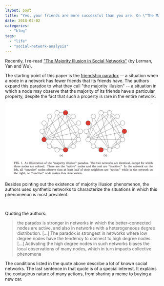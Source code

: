 ```yaml
---
layout: post
title: "Yes, your friends are more successful than you are. On \"The Majority Illusion in Social Networks\""
date: 2018-02-02
categories: 
  - "blog"
tags: 
  - "life"
  - "social-network-analysis"
---
```


Recently, I re-read ["The Majority Illusion in Social Networks"](http://arxiv.org/pdf/1506.03022v1.pdf) (by Lerman, Yan and Wu).

The starting point of this paper is the [friendship paradox](https://en.wikipedia.org/wiki/Friendship_paradox) -- a situation when a node in a network has fewer friends that its friends have. The authors expand this paradox to what they call "the majority illusion" -- a situation in which a node may observe that the majority of its friends have a particular property, despite the fact that such a property is rare in the entire network.

![An illustration of the “majority illusion” paradox. The two networks are identical, except for which three nodes are colored. These are the “active” nodes and the rest are “inactive.” In the network on the left, all “inactive” nodes observe that at least half of their neighbors are “active,” while in the network on the right, no “inactive” node makes this observation.F](/assets/images/2018/02/screen-shot-2018-02-02-at-21-33-33.png)

Besides pointing out the existence of majority illusion phenomenon, the authors used synthetic networks to characterize the situations in which this phenomenon is most prevalent.

 

Quoting the authors:

> the paradox is stronger in networks in which the better-connected nodes are active, and also in networks with a heterogeneous degree distribution. \[...\] The paradox is strongest in networks where low degree nodes have the tendency to connect to high degree nodes. \[...\] Activating the high degree nodes in such networks biases the local observations of many nodes, which in turn impacts collective phenomena

The conditions listed in the quote above describe a lot of known social networks. The last sentence in that quote is of a special interest. It explains the contagious nature of many actions, from sharing a meme to buying a new car.
